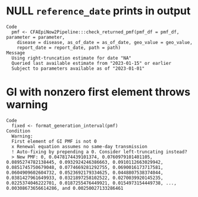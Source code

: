 # NULL `reference_date` prints in output

    Code
      pmf <- CFAEpiNow2Pipeline:::check_returned_pmf(pmf_df = pmf_df, parameter = parameter,
        disease = disease, as_of_date = as_of_date, geo_value = geo_value,
        report_date = report_date, path = path)
    Message
      Using right-truncation estimate for date "NA"
      Queried last available estimate from "2023-01-15" or earlier
      Subject to parameters available as of "2023-01-01"

# GI with nonzero first element throws warning

    Code
      fixed <- format_generation_interval(pmf)
    Condition
      Warning:
      First element of GI PMF is not 0
      x Renewal equation assumes no same-day transmission
      ! Auto-fixing by prepending a 0. Consider left-truncating instead?
      > New PMF: 0, 0.0478174439101374, 0.0760979101401105, 0.0895274782138445, 0.0932924246386663, 0.0910112663029942, 0.0851745750679048, 0.0774669281292755, 0.0690016173717581, 0.0604909602604732, 0.0523692179334625, 0.0448807538374044, 0.0381427961649933, 0.0321897258102522, 0.0270039920145235, 0.0225374046222701, 0.0187255476449921, 0.0154973154449738, ..., 0.00308673656614286, and 0.00250027133286461

